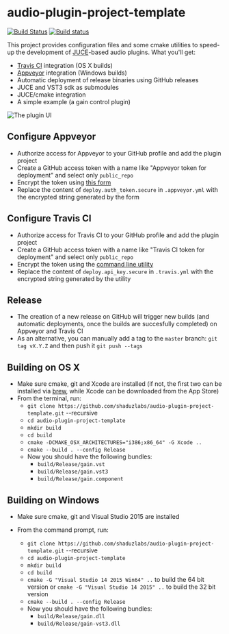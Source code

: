 # audio-plugin-project-template #
[![Build Status](https://travis-ci.org/shaduzlabs/audio-plugin-project-template.svg?branch=master)](https://travis-ci.org/shaduzlabs/audio-plugin-project-template) [![Build status](https://ci.appveyor.com/api/projects/status/i0wh7uibh7m9uem9/branch/master?svg=true)](https://ci.appveyor.com/project/shaduzlabs/audio-plugin-project-template/branch/master)

This project provides configuration files and some cmake utilities to speed-up the development of [JUCE][55017f87]-based audio plugins. What you'll get:
- [Travis CI][f595581b] integration (OS X builds)
- [Appveyor][13860100] integration (Windows builds)
- Automatic deployment of release binaries using GitHub releases
- JUCE and VST3 sdk as submodules
- JUCE/cmake integration
- A simple example (a gain control plugin)

![The plugin UI](support/images/screenshot.png)

## Configure Appveyor ##
- Authorize access for Appveyor to your GitHub profile and add the plugin project
- Create a GitHub access token with a name like "Appveyor token for deployment" and select only `public_repo`
- Encrypt the token using [this form][95921ad4]
- Replace the content of `deploy.auth_token.secure` in `.appveyor.yml` with the encrypted string generated by the form

## Configure Travis CI ##
- Authorize access for Travis CI to your GitHub profile and add the plugin project
- Create a GitHub access token with a name like "Travis CI token for deployment" and select only `public_repo`
- Encrypt the token using the [command line utility][feb7d597]
- Replace the content of `deploy.api_key.secure` in `.travis.yml` with the encrypted string generated by the utility

## Release ##
- The creation of a new release on GitHub will trigger new builds (and automatic deployments, once the builds are succesfully completed) on Appveyor and Travis CI
- As an alternative, you can manually add a tag to the `master` branch: `git tag vX.Y.Z` and then push it `git push --tags`

## Building on OS X ##
- Make sure cmake, git and Xcode are installed (if not, the first two can be installed via [brew][dbaaa0fa], while Xcode can be downloaded from the App Store)
- From the terminal, run:
  - `git clone https://github.com/shaduzlabs/audio-plugin-project-template.git` --recursive
  - `cd audio-plugin-project-template`
  - `mkdir build`
  - `cd build`
  - `cmake -DCMAKE_OSX_ARCHITECTURES="i386;x86_64" -G Xcode ..`
  - `cmake --build . --config Release`
  - Now you should have the following bundles:
    - `build/Release/gain.vst`
    - `build/Release/gain.vst3`
    - `build/Release/gain.component`

## Building on Windows ##
- Make sure cmake, git and Visual Studio 2015 are installed
- From the command prompt, run:
  - `git clone https://github.com/shaduzlabs/audio-plugin-project-template.git` --recursive
  - `cd audio-plugin-project-template`
  - `mkdir build`
  - `cd build`
  - `cmake -G "Visual Studio 14 2015 Win64" ..` to build the 64 bit version or `cmake -G "Visual Studio 14 2015" ..` to build the 32 bit version
  - `cmake --build . --config Release`
  - Now you should have the following bundles:
    - `build/Release/gain.dll`
    - `build/Release/gain-vst3.dll`


  [55017f87]: http://juce.com "The JUCE framework"
  [f595581b]: http://travis-ci.org/ "Travis CI"
  [13860100]: https://www.appveyor.com "Appveyor"
  [95921ad4]: https://ci.appveyor.com/tools/encrypt "Encrypt access token"
  [feb7d597]: http://docs.travis-ci.com/user/encryption-keys "How to encrypt strings for Travis CI"
  [dbaaa0fa]: https://brew.sh "Install brew"
